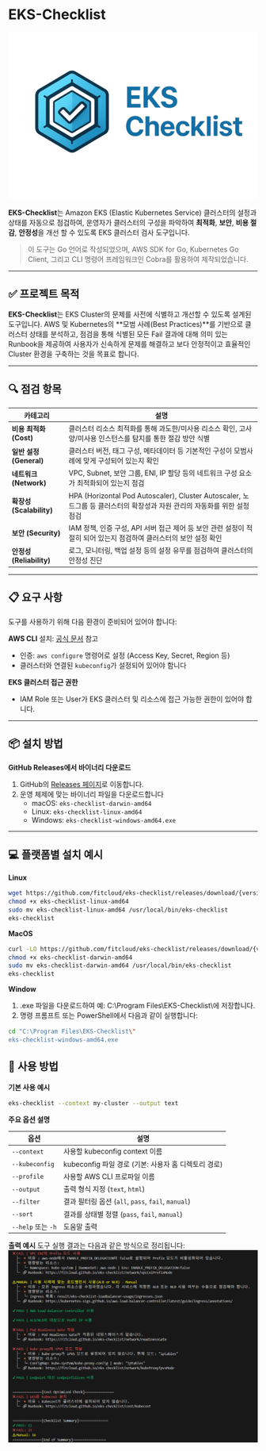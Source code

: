 # EKS-Checklist
![EKS Checklist Logo](../images/EKS_Checklist.png)

**EKS-Checklist**는 Amazon EKS (Elastic Kubernetes Service) 클러스터의 설정과 상태를 자동으로 점검하여, 운영자가 클러스터의 구성을 파악하여 **최적화**, **보안**, **비용 절감**, **안정성**을 개선 할 수 있도록 EKS 클러스터 검사 도구입니다.

> 이 도구는 Go 언어로 작성되었으며, AWS SDK for Go, Kubernetes Go Client, 그리고 CLI 명령어 프레임워크인 Cobra를 활용하여 제작되었습니다.

---

## ✅ 프로젝트 목적

**EKS-Checklist**는 EKS Cluster의 문제를 사전에 식별하고 개선할 수 있도록 설계된 도구입니다. AWS 및 Kubernetes의 **모범 사례(Best Practices)**를 기반으로 클러스터 상태를 분석하고, 점검을 통해 식별된 모든 Fail 결과에 대해 의미 있는 Runbook을 제공하여 사용자가 신속하게 문제를 해결하고 보다 안정적이고 효율적인 Cluster 환경을 구축하는 것을 목표로 합니다.

---

## 🔍 점검 항목

| 카테고리        | 설명 |
|----------------|------|
| **비용 최적화 (Cost)**     | 클러스터 리소스 최적화를 통해 과도한/미사용 리소스 확인, 고사양/미사용 인스턴스를 탐지를 통한 절감 방안 식별 |
| **일반 설정 (General)**   | 클러스터 버전, 태그 구성, 메타데이터 등 기본적인 구성이 모범사례에 맞게 구성되어 있는지 확인 |
| **네트워크 (Network)**    | VPC, Subnet, 보안 그룹, ENI, IP 할당 등의 네트워크 구성 요소가 최적화되어 있는지 점검 |
| **확장성 (Scalability)**  | HPA (Horizontal Pod Autoscaler), Cluster Autoscaler, 노드그룹 등 클러스터의 확장성과 자원 관리의 자동화를 위한 설정 점검 |
| **보안 (Security)**       | IAM 정책, 인증 구성, API 서버 접근 제어 등 보안 관련 설정이 적절히 되어 있는지 점검하여 클러스터의 보안 설정 확인 |
| **안정성 (Reliability)**    | 로그, 모니터링, 백업 설정 등의 설정 유무를 점검하여 클러스터의 안정성 진단 |

---

## 📋 요구 사항

도구를 사용하기 위해 다음 환경이 준비되어 있어야 합니다:

**AWS CLI** 설치: [공식 문서](https://docs.aws.amazon.com/cli/latest/userguide/getting-started-install.html) 참고
   - 인증: `aws configure` 명령어로 설정 (Access Key, Secret, Region 등)
   - 클러스터와 연결된 `kubeconfig`가 설정되어 있어야 함니다

**EKS 클러스터 접근 권한**
   - IAM Role 또는 User가 EKS 클러스터 및 리소스에 접근 가능한 권한이 있어야 합니다.
---

## 📦 설치 방법

**GitHub Releases에서 바이너리 다운로드**

1. GitHub의 [Releases 페이지](https://github.com/fitcloud/eks-checklist/releases)로 이동합니다.
2. 운영 체제에 맞는 바이너리 파일을 다운로드합니다
   - macOS: `eks-checklist-darwin-amd64`
   - Linux: `eks-checklist-linux-amd64`
   - Windows: `eks-checklist-windows-amd64.exe`

---

## 💻 플랫폼별 설치 예시

**Linux**

```bash
wget https://github.com/fitcloud/eks-checklist/releases/download/{version}/eks-checklist-linux-amd64
chmod +x eks-checklist-linux-amd64
sudo mv eks-checklist-linux-amd64 /usr/local/bin/eks-checklist
eks-checklist
```
**MacOS**

```bash
curl -LO https://github.com/fitcloud/eks-checklist/releases/download/{version}/eks-checklist-darwin-amd64
chmod +x eks-checklist-darwin-amd64
sudo mv eks-checklist-darwin-amd64 /usr/local/bin/eks-checklist
eks-checklist
```
**Window**

1. .exe 파일을 다운로드하여 예: C:\Program Files\EKS-Checklist\에 저장합니다.
2. 명령 프롬프트 또는 PowerShell에서 다음과 같이 실행합니다:

```bash
cd "C:\Program Files\EKS-Checklist\"
eks-checklist-windows-amd64.exe
```

## 🚀 사용 방법

**기본 사용 예시**
```bash
eks-checklist --context my-cluster --output text
```
**주요 옵션 설명**

| 옵션                | 설명 |
|---------------------|------|
| `--context`         | 사용할 kubeconfig context 이름 |
| `--kubeconfig`      | kubeconfig 파일 경로 (기본: 사용자 홈 디렉토리 경로) |
| `--profile`         | 사용할 AWS CLI 프로파일 이름 |
| `--output`          | 출력 형식 지정 (`text`, `html`) |
| `--filter`             | 결과 필터링 옵션 (`all`, `pass`, `fail`, `manual`) |
| `--sort`            | 결과를 상태별 정렬 (`pass`, `fail`, `manual`) |
| `--help` 또는 `-h` | 도움말 출력 |

**출력 예시**
도구 실행 결과는 다음과 같은 방식으로 정리됩니다:
![output](../images/output.png)

